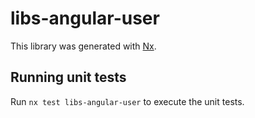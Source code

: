 # libs-angular-user

This library was generated with [Nx](https://nx.dev).

## Running unit tests

Run `nx test libs-angular-user` to execute the unit tests.
